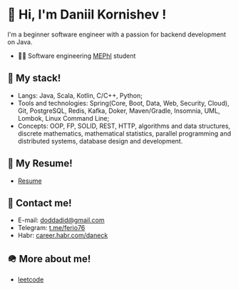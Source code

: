 # 📀 Hi, I'm Daniil Kornishev !

I'm a beginner software engineer with a passion for backend development on Java.

- 🧑‍🎓 Software engineering [MEPhI](https://en.wikipedia.org/wiki/National_Research_Nuclear_University_MEPhI_(Moscow_Engineering_Physics_Institute)) student

## 🎨 My stack!
- Langs: Java, Scala, Kotlin, C/C++, Python;
- Tools and technologies: Spring(Core, Boot, Data, Web, Security, Cloud), Git, PostgreSQL, Redis, Kafka, Doker, Maven/Gradle, Insomnia, UML, Lombok, Linux Command Line;
- Concepts: OOP, FP, SOLID, REST, HTTP, algorithms and data structures, discrete mathematics, mathematical statistics, parallel programming and distributed systems, database design and development.

## 📜 My Resume!
- [Resume](https://github.com/SerafimChereshnikov224/Resume)

## 📧 Contact me!
- E-mail: [doddadid@gmail.com](mailto:doddadid@gmail.com)
- Telegram: [t.me/ferio76](https://t.me/ferio76)
- Habr: [career.habr.com/daneck](https://career.habr.com/daneck)

## 🪖 More about me!
- [leetcode](https://leetcode.com/u/Doddadid_Dod/)
